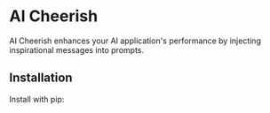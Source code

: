 # AI Cheerish

AI Cheerish enhances your AI application's performance by injecting inspirational messages into prompts.

## Installation

Install with pip: